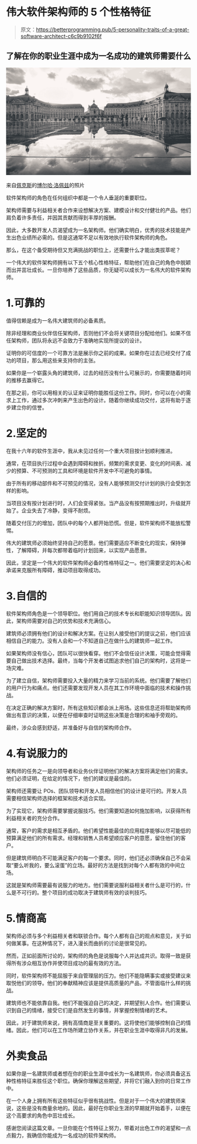 # 伟大软件架构师的 5 个性格特征

> 原文：<https://betterprogramming.pub/5-personality-traits-of-a-great-software-architect-c6c9b9102f6f>

## 了解在你的职业生涯中成为一名成功的建筑师需要什么

![](img/640ee1d2943143a0dcdb318a74680811.png)

来自[佩克斯](https://www.pexels.com/photo/landscape-photography-of-green-and-brown-palace-1059078/?utm_content=attributionCopyText&utm_medium=referral&utm_source=pexels)的[博尔哈·洛佩兹](https://www.pexels.com/@borja-lopez?utm_content=attributionCopyText&utm_medium=referral&utm_source=pexels)的照片

软件架构师的角色在任何组织中都是一个令人垂涎的重要职位。

架构师需要与利益相关者合作来设想解决方案、建模设计和交付健壮的产品。他们肩负着许多责任，并因其贡献而得到丰厚的报酬。

因此，大多数开发人员渴望成为一名架构师。他们确实明白，优秀的技术技能是产生出色业绩所必需的。但是这通常不足以有效地执行软件架构师的角色。

那么，在这个备受期待但又充满挑战的职位上，还需要什么才能出类拔萃呢？

一个伟大的软件架构师拥有以下五个核心性格特征，帮助他们在自己的角色中脱颖而出并茁壮成长。一旦你培养了这些品质，你无疑可以成长为一名伟大的软件架构师。

# 1.可靠的

值得信赖是成为一名伟大建筑师的必备素质。

除非经理和商业伙伴信任架构师，否则他们不会将关键项目分配给他们。如果不信任架构师，团队将永远不会致力于准确地实现所提议的设计。

证明你的可信度的一个可靠方法是展示你之前的成果。如果你在过去已经交付了成功的项目，那么用这些来支持你的主张。

如果你是一个崭露头角的建筑师，过去的经历没有什么可展示的，你需要随着时间的推移去赢得它。

在那之前，你可以用相关的认证来证明你能胜任这份工作。同时，你可以在小的需求上工作，通过多次冲刺来产生出色的设计。随着你继续成功交付，这将有助于逐步建立你的信誉。

# 2.坚定的

在我十六年的软件生涯中，我从未见过任何一个重大项目按计划顺利推进。

通常，在项目执行过程中会遇到障碍和挫折。频繁的需求变更、变化的时间表、减少的预算、不可预测的工具和环境是软件开发中不可避免的事情。

由于所有的移动部件和不可预见的情况，没有人能够预测交付计划的执行会受到怎样的影响。

当项目没有按计划进行时，人们会变得紧张。当产品没有按预期推出时，升级就开始了。企业失去了冷静，变得不耐烦。

随着交付压力的增加，团队中的每个人都开始恐慌。但是，软件架构师不能放松警惕。

伟大的建筑师必须始终坚持自己的愿景。他们需要适应不断变化的现实，保持弹性，了解障碍，并每次都带着临时计划回来，以实现产品愿景。

因此，坚定是一个伟大的软件架构师必备的性格特征之一。他们需要坚定的决心和承诺来克服所有障碍，推动项目取得成功。

# 3.自信的

软件架构师角色是一个领导职位。他们用自己的技术专长和职能知识领导团队。因此，架构师需要对自己的优势和技术充满信心。

建筑师必须拥有他们的设计和解决方案。在让别人接受他们的提议之前，他们应该相信自己的能力。没有人会和一个不知道自己在做什么的建筑师一起工作。

如果架构师没有信心，团队可以很快看穿。他们不会信任设计决策，可能会觉得需要自己做出技术选择。最终，当每个开发者试图追求他们自己的架构时，这将是一场灾难。

为了建立自信，架构师需要投入大量的精力来学习当前的系统。他们需要了解他们的用户行为和痛点。他们还需要发现开发人员在其工作环境中面临的技术和操作挑战。

在决定正确的解决方案时，所有这些知识都会派上用场。这些信息还将帮助架构师做出有意识的决策，以便在仔细审查时证明这些决策是合理的和袖手旁观的。

最终，涉众会感到舒适，并准备好与自信的架构师合作。

# 4.有说服力的

架构师的任务之一是向领导者和业务伙伴证明他们的解决方案将满足他们的需求。他们必须证明，在给定的情况下，他们的建议是最佳的。

架构师还需要让 POs、团队领导和开发人员相信他们的设计是可行的。开发人员需要相信架构师选择的框架和技术适合实现。

为了实现它，架构师需要掌握说服技巧。他们需要知道如何施加影响，以获得所有利益相关者的充分合作。

通常，客户的需求是相互矛盾的。他们希望性能最佳的应用程序能够以尽可能低的预算满足他们的所有需求。经理和销售人员希望顺应客户的意愿，留住他们的客户。

但是建筑师明白不可能满足客户的每一个要求。同时，他们还必须确保自己不会采取“要么听我的，要么滚蛋”的立场。最好的方法是找到对每个人都有效的中间立场。

这就是架构师需要最有说服力的地方。他们需要说服利益相关者什么是可行的，什么是不可行的。整个项目的成功取决于建筑师有效的谈判技巧。

# 5.情商高

架构师必须与多个利益相关者和联锁合作。每个人都有自己的观点和意见，关于如何做某事。在这种情况下，进入漫长而曲折的讨论是很常见的。

然而，正如前面所讨论的，架构师的角色是说服每个人并达成共识。取得一致是获得所有涉众相互协作并使项目成功的最有效的方法。

同时，软件架构师不能屈服于来自管理层的压力。他们不能隐瞒事实或接受建议来取悦他们的领导。他们的奉献精神应该是提供高质量的产品，不管面临什么样的挑战。

建筑师也不能依靠自我。他们不能强迫自己的决定，并期望别人合作。他们需要认识到自己的情绪，接受它们是自然发生的事情，并掌握控制情绪的艺术。

因此，对于建筑师来说，拥有高情商是至关重要的。这将使他们能够控制自己的情绪。因此，他们可以在工作场所建立协作关系，并在职业生涯中取得非凡的发展。

# 外卖食品

如果你是一名建筑师或者想在你的职业生涯中成长为一名建筑师，你必须具备这五种性格特征来胜任这个职位。确保你理解这些期望，并将它们融入到你的日常工作中。

在一个人身上拥有所有这些特征似乎很有挑战性。但是对于一个伟大的建筑师来说，这些是没有商量余地的。因此，最好在你职业生涯的早期就开始着手，以便在这个高要求的角色中茁壮成长。

感谢您阅读这篇文章。一旦你能在个性特征上努力，带着对出色工作的渴望和一点点毅力，我确信你能成为一名成功的软件架构师。